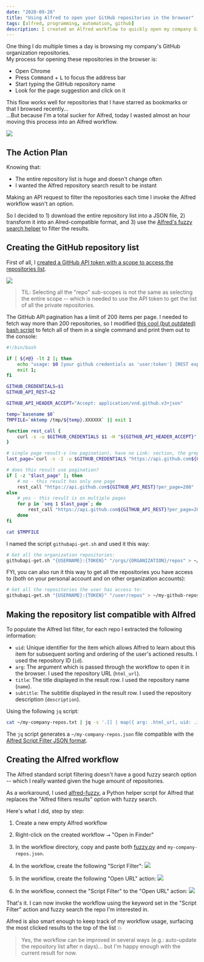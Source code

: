 ```yaml
---
date: "2020-09-28"
title: "Using Alfred to open your GitHub repositories in the browser"
tags: [alfred, programming, automation, github]
description: I created an Alfred workflow to quickly open my company GitHub repositories in the browser.
---
```


One thing I do multiple times a day is browsing my company's GitHub organization repositories.  
My process for opening these repositories in the browser is:

- Open Chrome
- Press <kbd>Command</kbd> + <kbd>L</kbd> to focus the address bar
- Start typing the GitHub repository name
- Look for the page suggestion and click on it

This flow works well for repositories that I have starred as bookmarks or that I browsed recently...  
...But because I'm a total sucker for Alfred, today I wasted almost an hour moving this process into an Alfred workflow.

![](/images/alfred.png)

## The Action Plan

Knowing that:

- The entire repository list is huge and doesn't change often
- I wanted the Alfred repository search result to be instant

Making an API request to filter the repositories each time I invoke the Alfred workflow wasn't an option.

So I decided to 1) download the entire repository list into a JSON file, 2) transform it into an Alred-compatible format, and 3) use the [Alfred's fuzzy search helper](https://github.com/deanishe/alfred-fuzzy) to filter the results.

## Creating the GitHub repository list

First of all, I [created a GitHub API token with a scope to access the repositories list](https://github.com/settings/tokens/new).

![](/images/github-repo-access.png)

> TIL: Selecting all the "repo" sub-scopes is not the same as selecting the entire scope -- which is needed to use the API token to get the list of all the private repositories.

The GitHub API pagination has a limit of 200 items per page. I needed to fetch way more than 200 repositories, so I modified [this cool (but outdated) bash script](https://gist.github.com/mbohun/b161521b2440b9f08b59) to fetch all of them in a single command and print them out to the console:

```bash
#!/bin/bash

if [ ${#@} -lt 2 ]; then
    echo "usage: $0 [your github credentials as 'user:token'] [REST expression]"
    exit 1;
fi

GITHUB_CREDENTIALS=$1
GITHUB_API_REST=$2

GITHUB_API_HEADER_ACCEPT="Accept: application/vnd.github.v3+json"

temp=`basename $0`
TMPFILE=`mktemp /tmp/${temp}.XXXXXX` || exit 1

function rest_call {
    curl -s -u $GITHUB_CREDENTIALS $1 -H "${GITHUB_API_HEADER_ACCEPT}" >> $TMPFILE
}

# single page result-s (no pagination), have no Link: section, the grep result is empty
last_page=`curl -s -I -u $GITHUB_CREDENTIALS "https://api.github.com${GITHUB_API_REST}?per_page=200" -H "${GITHUB_API_HEADER_ACCEPT}" | grep '^Link:' | sed -e 's/^Link:.*page=//g' -e 's/>.*$//g'`

# does this result use pagination?
if [ -z "$last_page" ]; then
    # no - this result has only one page
    rest_call "https://api.github.com${GITHUB_API_REST}?per_page=200"
else
    # yes - this result is on multiple pages
    for p in `seq 1 $last_page`; do
        rest_call "https://api.github.com${GITHUB_API_REST}?per_page=200&page=$p"
    done
fi

cat $TMPFILE
```

I named the script `githubapi-get.sh` and used it this way:

```bash
# Get all the organization repositories:
githubapi-get.sh "{USERNAME}:{TOKEN}" "/orgs/{ORGANIZATION}/repos" > ~/my-company-repos.txt
```

FYI, you can also run it this way to get all the repositories you have access to (both on your personal account and on other organization accounts):

```bash
# Get all the repositories the user has access to:
githubapi-get.sh "{USERNAME}:{TOKEN}" "/user/repos" > ~/my-github-repos.txt
```

## Making the repository list compatible with Alfred

To populate the Alfred list filter, for each repo I extracted the following information:

- `uid`: Unique identifier for the item which allows Alfred to learn about this item for subsequent sorting and ordering of the user's actioned results. I used the repository ID (`id`).
- `arg`: The argument which is passed through the workflow to open it in the browser. I used the repository URL (`html_url`).
- `title`: The title displayed in the result row. I used the repository name (`name`).
- `subtitle`: The subtitle displayed in the result row. I used the repository description (`description`).

Using the following `jq` script:

```bash
cat ~/my-company-repos.txt | jq -s '.[] | map({ arg: .html_url, uid: .id, title: .name, subtitle: .description }) | { items: . }' > ~/my-company-repos.json
```

The `jq` script generates a `~/my-company-repos.json` file compatible with the [Alfred Script Filter JSON format](https://www.alfredapp.com/help/workflows/inputs/script-filter/json/).

## Creating the Alfred workflow

The Alfred standard script filtering doesn't have a good fuzzy search option -- which I really wanted given the huge amount of repositories.

As a workaround, I used [alfred-fuzzy](https://github.com/deanishe/alfred-fuzzy), a Python helper script for Alfred that replaces the "Alfred filters results" option with fuzzy search.

Here's what I did, step by step:

1. Create a new empty Alfred workflow

2. Right-click on the created workflow ⭢ "Open in Finder"

3. In the workflow directory, copy and paste both [fuzzy.py](https://raw.githubusercontent.com/deanishe/alfred-fuzzy/master/fuzzy.py) and `my-company-repos.json`.

4. In the workflow, create the following "Script Filter":
   ![](/images/workflow-0.png)

5. In the workflow, create the following "Open URL" action:
   ![](/images/workflow-1.png)

6. In the workflow, connect the "Script Filter" to the "Open URL" action:
   ![](/images/workflow-2.png)

That's it.
I can now invoke the workflow using the keyword set in the "Script Filter" action and fuzzy search the repo I'm interested in.

Alfred is also smart enough to keep track of my workflow usage, surfacing the most clicked results to the top of the list 💥

> Yes, the workflow can be improved in several ways (e.g.: auto-update the repository list after n days)... but I'm happy enough with the current result for now.
